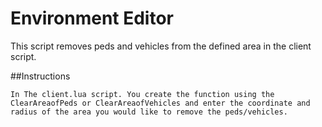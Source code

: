 # Environment Editor

This script removes peds and vehicles from the defined area in the client script.

##Instructions
```
In The client.lua script. You create the function using the ClearAreaofPeds or ClearAreaofVehicles and enter the coordinate and radius of the area you would like to remove the peds/vehicles.
```
